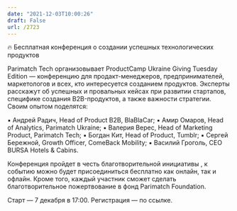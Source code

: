 ```yaml
---
date: "2021-12-03T10:00:26"
draft: False
url: /2723
---
```


[​​](https://telegra.ph/file/6c9d86cc89829dd44f7c3.jpg)🔥 Бесплатная конференция о создании успешных технологических продуктов

Parimatch Tech организовывает ProductCamp Ukraine Giving Tuesday Edition — конференцию для продакт-менеджеров, предпринимателей, маркетологов и всех, кто интересуется созданием продуктов. Эксперты расскажут об успешных и провальных кейсах при развитии стартапов, специфике создания B2B-продуктов, а также важности стратегии. Своим опытом поделятся: 

▪️ Андрей Радич, Head of Product B2B, BlaBlaCar;
▪️ Амир Омаров, Head of Analytics, Parimatch Ukraine;
▪️ Валерия Верес, Head of Marketing Product, Parimatch Tech;
▪️ Богдан Кит, Head of Product, Tumblr;
▪️ Сергей Бережной, Growth Officer, ComeBack Mobility;
▪️ Василий Гроголь, CEO BURSA Hotels & Cabins. 

Конференция пройдет в честь благотворительной инициативы , к событию можно будет присоединиться бесплатно как онлайн, так и офлайн. Кроме того, каждый участник сможет сделать благотворительное пожертвование в фонд Parimatch Foundation. 

Старт — 7 декабря в 17:00. Регистрация — по ссылке.
